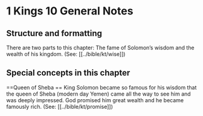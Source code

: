 # 1 Kings 10 General Notes
## Structure and formatting

There are two parts to this chapter: The fame of Solomon’s wisdom and the wealth of his kingdom. (See: [[../bible/kt/wise]])

## Special concepts in this chapter
==Queen of Sheba ==
King Solomon became so famous for his wisdom that the queen of Sheba (modern day Yemen) came all the way to see him and was deeply impressed. God promised him great wealth and he became famously rich. (See: [[../bible/kt/promise]])